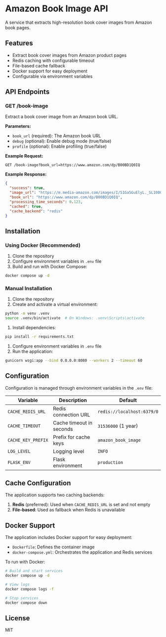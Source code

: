 # Amazon Book Image API

A service that extracts high-resolution book cover images from Amazon book pages.

## Features

- Extract book cover images from Amazon product pages
- Redis caching with configurable timeout
- File-based cache fallback
- Docker support for easy deployment
- Configurable via environment variables

## API Endpoints

### GET /book-image

Extract a book cover image from an Amazon book URL.

**Parameters:**

- `book_url` (required): The Amazon book URL
- `debug` (optional): Enable debug mode (true/false)
- `profile` (optional): Enable profiling (true/false)

**Example Request:**

```http
GET /book-image?book_url=https://www.amazon.com/dp/B00BD1Q0IQ
```

**Example Response:**

```json
{
  "success": true,
  "image_url": "https://m.media-amazon.com/images/I/51Ga5GuElyL._SL1000_.jpg",
  "book_url": "https://www.amazon.com/dp/B00BD1Q0IQ",
  "processing_time_seconds": 0.123,
  "cached": true,
  "cache_backend": "redis"
}
```

## Installation

### Using Docker (Recommended)

1. Clone the repository
2. Configure environment variables in `.env` file
3. Build and run with Docker Compose:

```bash
docker compose up -d
```

### Manual Installation

1. Clone the repository
2. Create and activate a virtual environment:

```bash
python -m venv .venv
source .venv/bin/activate  # On Windows: .venv\Scripts\activate
```

1. Install dependencies:

```bash
pip install -r requirements.txt
```

1. Configure environment variables in `.env` file
2. Run the application:

```bash
gunicorn wsgi:app --bind 0.0.0.0:8080 --workers 2 --timeout 60
```

## Configuration

Configuration is managed through environment variables in the `.env` file:

| Variable | Description | Default |
|----------|-------------|---------|
| `CACHE_REDIS_URL` | Redis connection URL | `redis://localhost:6379/0` |
| `CACHE_TIMEOUT` | Cache timeout in seconds | `31536000` (1 year) |
| `CACHE_KEY_PREFIX` | Prefix for cache keys | `amazon_book_image` |
| `LOG_LEVEL` | Logging level | `INFO` |
| `FLASK_ENV` | Flask environment | `production` |

## Cache Configuration

The application supports two caching backends:

1. **Redis** (preferred): Used when `CACHE_REDIS_URL` is set and not empty
2. **File-based**: Used as fallback when Redis is unavailable

## Docker Support

The application includes Docker support for easy deployment:

- `Dockerfile`: Defines the container image
- `docker-compose.yml`: Orchestrates the application and Redis services

To run with Docker:

```bash
# Build and start services
docker compose up -d

# View logs
docker compose logs -f

# Stop services
docker compose down
```

## License

MIT

